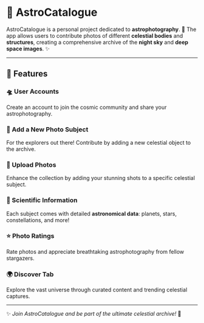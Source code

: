 # 🌌 **AstroCatalogue**

AstroCatalogue is a personal project dedicated to **astrophotography**. 🚀
The app allows users to contribute photos of different **celestial bodies** and **structures**, creating a comprehensive archive of the **night sky** and **deep space images**. ✨

---

## 📂 **Features**

### 🛸 User Accounts
Create an account to join the cosmic community and share your astrophotography.

### 🌠 Add a New Photo Subject
For the explorers out there! Contribute by adding a new celestial object to the archive.

### 📸 Upload Photos
Enhance the collection by adding your stunning shots to a specific celestial subject.

### 🔭 Scientific Information
Each subject comes with detailed **astronomical data**: planets, stars, constellations, and more!

### ⭐ Photo Ratings
Rate photos and appreciate breathtaking astrophotography from fellow stargazers.

### 🌍 Discover Tab
Explore the vast universe through curated content and trending celestial captures.

---

✨ *Join AstroCatalogue and be part of the ultimate celestial archive!* 🌙
